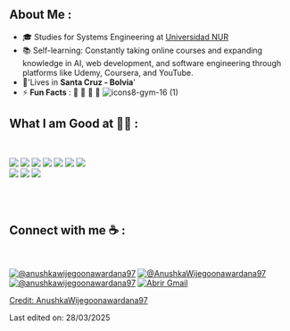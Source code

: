 

## About Me :
- 🎓 Studies for Systems Engineering at [Universidad NUR](https://www.nur.edu/)
- 📚 Self-learning: Constantly taking online courses and expanding knowledge in AI, web development, and software engineering through platforms like Udemy, Coursera, and YouTube.
- 🏡'Lives in **Santa Cruz - Bolvia**'
- ⚡ **Fun Facts** : 🍕 🏉 🎥 🚞 ![icons8-gym-16 (1)](https://github.com/user-attachments/assets/e9ac6850-db74-4625-a5b4-e30ef25ea649)





## What I am Good at 🧑‍💻 :

<br>

<img src="https://img.icons8.com/color/48/000000/html-5--v1.png"/> <img src="https://img.icons8.com/color/48/000000/css3.png"/>  <img src="https://img.icons8.com/color/48/000000/javascript--v1.png"/>
<img src="https://github.com/user-attachments/assets/d5acec3f-1af6-4342-80fe-92ff4f98a098"/> <img src="https://img.icons8.com/office/48/000000/react.png"/> 
<img src="https://img.icons8.com/color/48/000000/java-coffee-cup-logo--v1.png"/> 
<img src="https://github.com/user-attachments/assets/392a2bf7-0d51-455b-bd47-f13dc71ed27e"/>  
<img src="https://github.com/user-attachments/assets/d5d27c66-40d5-48cb-b605-7afa6d13625d"/> 
<img src="https://img.icons8.com/fluency/48/000000/wordpress.png"/> <img src="https://img.icons8.com/color/48/000000/mysql-logo.png"/> 


<br>



<br>

## Connect with me ☕ :

<br>

[![@anushkawijegoonawardana97](https://img.icons8.com/fluency/48/000000/instagram-new.png "@anushkawijegoonawardana97")](https://www.instagram.com/ernestopazoliva/) [![@AnushkaWijegoonawardana97](https://img.icons8.com/fluency/48/000000/facebook.png "@AnushkaWijegoonawardana97")](https://www.facebook.com/profile.php?id=100008981370961) [![@anushkawijegoonawardana97](https://img.icons8.com/fluency/48/000000/linkedin.png "@anushkawijegoonawardana97")](https://www.linkedin.com/in/ernesto-paz-oliva-ab74a021a/) <a href="https://mail.google.com/mail/?view=cm&fs=1&to=ernestopazoliva@gmail.com" target="_blank">
    <img src="https://img.icons8.com/fluency/48/000000/apple-mail.png" alt="Abrir Gmail">



Credit: [AnushkaWijegoonawardana97](https://github.com/AnushkaWijegoonawardana97)

Last edited on: 28/03/2025
